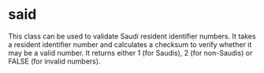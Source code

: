 # said
This class can be used to validate Saudi resident identifier numbers.  It takes a resident identifier number and calculates a checksum to verify whether it may be a valid number.  It returns either 1 (for Saudis), 2 (for non-Saudis) or FALSE (for invalid numbers).
